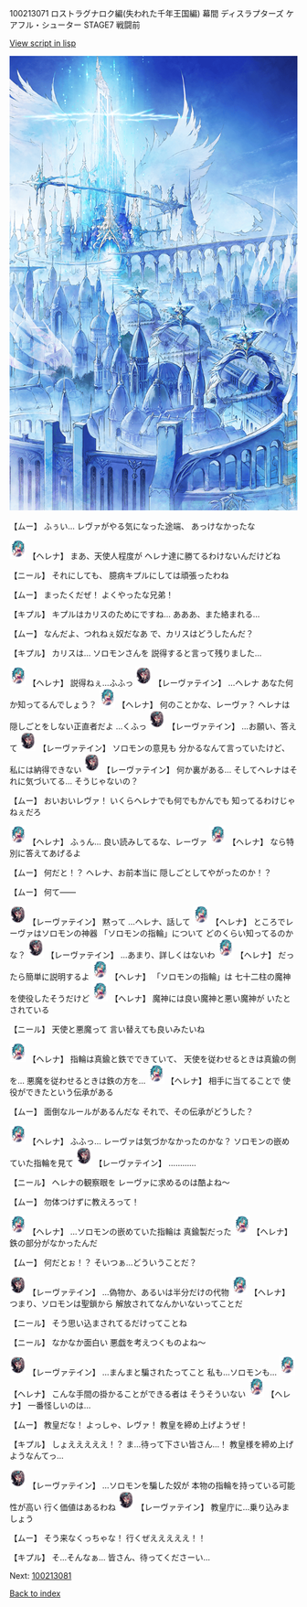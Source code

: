 100213071 ロストラグナロク編(失われた千年王国編) 幕間 ディスラプターズ  ケアフル・シューター  STAGE7 戦闘前

[View script in lisp](../scripts/100213071.txt)

![angel_world.png](../images/backgrounds/angel_world.png)

【ムー】
ふぅい…
レヴァがやる気になった途端、
あっけなかったな

<img src="../images/units/3302811.png" alt="3302811.png" height="34"/>
【ヘレナ】
まあ、天使人程度が
ヘレナ達に勝てるわけないんだけどね

【ニール】
それにしても、
臆病キプルにしては頑張ったわね

【ムー】
まったくだぜ！
よくやったな兄弟！

【キプル】
キプルはカリスのためにですね…
あああ、また絡まれる…

【ムー】
なんだよ、つれねぇ奴だなあ
で、カリスはどうしたんだ？

【キプル】
カリスは…
ソロモンさんを
説得すると言って残りました…

<img src="../images/units/3302811.png" alt="3302811.png" height="34"/>
【ヘレナ】
説得ねぇ…ふふっ

<img src="../images/units/3100211.png" alt="3100211.png" height="34"/>
【レーヴァテイン】
…ヘレナ
あなた何か知ってるんでしょう？

<img src="../images/units/3302811.png" alt="3302811.png" height="34"/>
【ヘレナ】
何のことかな、レーヴァ？
ヘレナは隠しごとをしない正直者だよ
…くふっ

<img src="../images/units/3100211.png" alt="3100211.png" height="34"/>
【レーヴァテイン】
…お願い、答えて

<img src="../images/units/3100211.png" alt="3100211.png" height="34"/>
【レーヴァテイン】
ソロモンの意見も
分かるなんて言っていたけど、
私には納得できない

<img src="../images/units/3100211.png" alt="3100211.png" height="34"/>
【レーヴァテイン】
何か裏がある…
そしてヘレナはそれに気づいてる…
そうじゃないの？

【ムー】
おいおいレヴァ！
いくらヘレナでも何でもかんでも
知ってるわけじゃねぇだろ

<img src="../images/units/3302811.png" alt="3302811.png" height="34"/>
【ヘレナ】
ふぅん…
良い読みしてるな、レーヴァ

<img src="../images/units/3302811.png" alt="3302811.png" height="34"/>
【ヘレナ】
なら特別に答えてあげるよ

【ムー】
何だと！？
ヘレナ、お前本当に
隠しごとしてやがったのか！？

【ムー】
何て――

<img src="../images/units/3100211.png" alt="3100211.png" height="34"/>
【レーヴァテイン】
黙って
…ヘレナ、話して

<img src="../images/units/3302811.png" alt="3302811.png" height="34"/>
【ヘレナ】
ところでレーヴァはソロモンの神器
「ソロモンの指輪」について
どのくらい知ってるのかな？

<img src="../images/units/3100211.png" alt="3100211.png" height="34"/>
【レーヴァテイン】
…あまり、詳しくはないわ

<img src="../images/units/3302811.png" alt="3302811.png" height="34"/>
【ヘレナ】
だったら簡単に説明するよ

<img src="../images/units/3302811.png" alt="3302811.png" height="34"/>
【ヘレナ】
「ソロモンの指輪」は
七十二柱の魔神を使役したそうだけど

<img src="../images/units/3302811.png" alt="3302811.png" height="34"/>
【ヘレナ】
魔神には良い魔神と悪い魔神が
いたとされている

【ニール】
天使と悪魔って
言い替えても良いみたいね

<img src="../images/units/3302811.png" alt="3302811.png" height="34"/>
【ヘレナ】
指輪は真鍮と鉄でできていて、
天使を従わせるときは真鍮の側を…
悪魔を従わせるときは鉄の方を…

<img src="../images/units/3302811.png" alt="3302811.png" height="34"/>
【ヘレナ】
相手に当てることで
使役ができたという伝承がある

【ムー】
面倒なルールがあるんだな
それで、その伝承がどうした？

<img src="../images/units/3302811.png" alt="3302811.png" height="34"/>
【ヘレナ】
ふふっ…
レーヴァは気づかなかったのかな？
ソロモンの嵌めていた指輪を見て

<img src="../images/units/3100211.png" alt="3100211.png" height="34"/>
【レーヴァテイン】
…………

【ニール】
ヘレナの観察眼を
レーヴァに求めるのは酷よね～

【ムー】
勿体つけずに教えろって！

<img src="../images/units/3302811.png" alt="3302811.png" height="34"/>
【ヘレナ】
…ソロモンの嵌めていた指輪は
真鍮製だった

<img src="../images/units/3302811.png" alt="3302811.png" height="34"/>
【ヘレナ】
鉄の部分がなかったんだ

【ムー】
何だとぉ！？
そいつぁ…どういうことだ？

<img src="../images/units/3100211.png" alt="3100211.png" height="34"/>
【レーヴァテイン】
…偽物か、あるいは半分だけの代物

<img src="../images/units/3302811.png" alt="3302811.png" height="34"/>
【ヘレナ】
つまり、ソロモンは聖鎖から
解放されてなんかいないってことだ

【ニール】
そう思い込まされてるだけってことね

【ニール】
なかなか面白い
悪戯を考えつくものよね～

<img src="../images/units/3100211.png" alt="3100211.png" height="34"/>
【レーヴァテイン】
…まんまと騙されたってこと
私も…ソロモンも…

<img src="../images/units/3302811.png" alt="3302811.png" height="34"/>
【ヘレナ】
こんな手間の掛かることができる者は
そうそういない

<img src="../images/units/3302811.png" alt="3302811.png" height="34"/>
【ヘレナ】
一番怪しいのは…

【ムー】
教皇だな！
よっしゃ、レヴァ！
教皇を締め上げようぜ！

【キプル】
しょえええええ！？
ま…待って下さい皆さん…！
教皇様を締め上げようなんてっ…

<img src="../images/units/3100211.png" alt="3100211.png" height="34"/>
【レーヴァテイン】
…ソロモンを騙した奴が
本物の指輪を持っている可能性が高い
行く価値はあるわね

<img src="../images/units/3100211.png" alt="3100211.png" height="34"/>
【レーヴァテイン】
教皇庁に…乗り込みましょう

【ムー】
そう来なくっちゃな！
行くぜえええええ！！

【キプル】
そ…そんなぁ…
皆さん、待ってくださーい…

Next: [100213081](100213081.md)

[Back to index](index.md)

